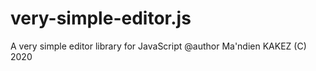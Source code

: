 # very-simple-editor.js
A very simple editor library for JavaScript
@author Ma'ndien KAKEZ (C) 2020

